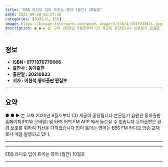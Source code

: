 ```yaml
---
title: "EBS 라디오 입이 트이는 영어 (월간) 10월호"
date: 2021-09-20 02:27:16
categories: [국내도서, 잡지]
image: https://bimage.interpark.com/goods_image/3/3/8/4/353793384s.jpg
description: ● ● ▶ 본 교재 2020년 9월호부터 CD 제공이 중단됩니다.본문듣기 음원은 동아출판 홈페이지(PC와 모바일) 및 EBS 어학 FM APP 에서 들으실 수 있습니다.동아출판은 환경 보호를 위하여 최선을 다하겠습니다.입이 트이는 영어는 EBS FM 라디오 방송 교재로서 매달 발행되
---
```


## **정보**

- **ISBN : 9771976770006**
- **출판사 : 동아출판**
- **출판일 : 20210923**
- **저자 : 이현석,동아출판 편집부**

------



## **요약**

●  ●  ▶ 본 교재 2020년 9월호부터 CD 제공이 중단됩니다.본문듣기 음원은 동아출판 홈페이지(PC와 모바일) 및 EBS 어학 FM APP 에서 들으실 수 있습니다.동아출판은 환경 보호를 위하여 최선을 다하겠습니다.입이 트이는 영어는 EBS FM 라디오 방송 교재로서 매달 발행되고 있다.

------



------


EBS 라디오 입이 트이는 영어 (월간) 10월호 

------



